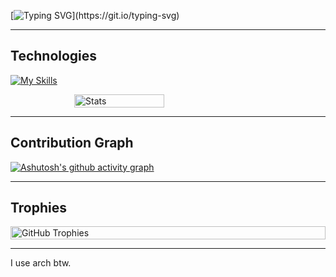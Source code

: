 [![Typing SVG](https://readme-typing-svg.demolab.com?font=Product+Sans&weight=600&size=30&duration=1700&pause=100&color=F5F5F5&vCenter=true&random=true&width=435&lines=I+like+Flutter.;I+like+TypeScript.;Dart+is+good.;I+hate+Windows.;I+love+bread.;Main+OS:+CachyOS.;I+also+use+ZorinOS.;I+also+use+Pop!_OS.;I'm+interested+to+NixOS.;Setting+up+Hackintosh.;Linux+is+the+best.;I+love+fried+rice.;I+love+Neovim.;)](https://git.io/typing-svg)

--- 

## Technologies
[![My Skills](https://skillicons.dev/icons?i=dart,flutter,python,lua,androidstudio,idea,pycharm,vscode,visualstudio,github,gitlab,git,mysql,postgresql,sqlite,supabase,postman,gcp,expressjs,nodejs,npm,typescript,javascript,remix,docker,neovim,firebase,figma,linux,arch,powershell,md&theme=dark&perline=15)](https://skillicons.dev)

<div style="display: flex; justify-content: center; align-items: flex-start; gap: 10px; flex-wrap: wrap;">
  <img 
    src="https://github-readme-stats.vercel.app/api?username=heimin22&show_icons=true&title_color=fdd835&text_color=f5f5f5&bg_color=111827&icon_color=3949ab&border_radius=15&hide_border=true&rank_icon=percentile" 
    alt="Stats" 
    style="width: 48%; min-width: 300px;" 
  />
</div>

---

## Contribution Graph
[![Ashutosh's github activity graph](https://github-readme-activity-graph.vercel.app/graph?username=heimin22&bg_color=111827&color=f5f5f5&line=fdd835&point=3949ab&area=true&hide_border=true&radius=12)](https://github.com/ashutosh00710/github-readme-activity-graph)

---

## Trophies
<div style="display: flex; justify-content: center; align-items: flex-start; gap: 10px; flex-wrap: wrap;">
  <img 
    src="https://github-profile-trophy.vercel.app/?username=heimin22&no-frame=true&column=7&margin-w=15&margin-h=15&theme=onedark" 
    alt="GitHub Trophies" 
    style="width: 100%; min-width: 300px;" 
  />
</div>

---

I use arch btw.
